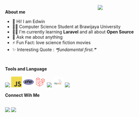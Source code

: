 <img align="right" src="https://media.giphy.com/media/bcKmIWkUMCjVm/giphy.gif" width="200px">

**About me**
- 👋 Hi! I am Edwin
- 👨‍🎓 Computer Science Student at Brawijaya University
- 🏄‍♂️ I'm currently learning **Laravel** and all about **Open Source**
- 💬 Ask me about anything
- ⚡ Fun Fact: love science fiction movies
- ✨ Interesting Quote : _❝fundamental first.❞_

<br />

**Tools and Language**
<br />
<br />
  <img height="35px" src="https://banner2.cleanpng.com/20181122/krs/kisspng-java-programming-language-selenium-computer-softwa-july-2-16-halab-4-dev-5bf78387a7bb41.028192901542947719687.jpg" />
  <img height="35px" src="https://raw.githubusercontent.com/github/explore/80688e429a7d4ef2fca1e82350fe8e3517d3494d/topics/javascript/javascript.png" />
  <img height="35px" src="https://raw.githubusercontent.com/github/explore/ccc16358ac4530c6a69b1b80c7223cd2744dea83/topics/php/php.png" />
  <img height="35px" src="https://raw.githubusercontent.com/github/explore/56a826d05cf762b2b50ecbe7d492a839b04f3fbf/topics/laravel/laravel.png" />
  <img height="35px" src="https://codeigniter.com/userguide3/_static/ci-icon.ico" />
  <img height="35px" src="https://raw.githubusercontent.com/github/explore/80688e429a7d4ef2fca1e82350fe8e3517d3494d/topics/mysql/mysql.png" />
  <img height="35px" src="https://code.visualstudio.com/favicon.ico" />
<br />

**Connect Wih Me**
<br />
<br />

  [<img height="35px" src="https://img.icons8.com/color/344/telegram-app--v1.png" />](https://t.me/edwinsamodra)
  [<img height="35px" src="https://img.icons8.com/fluency/344/linkedin.png" />](https://linkedin.com/in/edwinsamodra)
